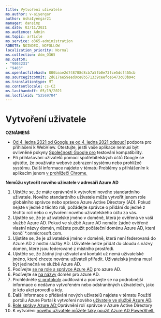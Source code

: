 ```yaml
---
title: Vytvoření uživatele
ms.author: v-aiyengar
author: AshaIyengar21
manager: dansimp
ms.date: 03/11/2021
ms.audience: Admin
ms.topic: article
ms.service: o365-administration
ROBOTS: NOINDEX, NOFOLLOW
localization_priority: Normal
ms.collection: Adm_O365
ms.custom:
- "9003231"
- "9403"
ms.openlocfilehash: 800baae2d748708d8cb7a5fb0e73fce5dcf455cb
ms.sourcegitcommit: 2d617ae59eed0ce8b571339ceefce6473c03b94c
ms.translationtype: MT
ms.contentlocale: cs-CZ
ms.lasthandoff: 05/19/2021
ms.locfileid: "52569704"
---
```

# <a name="create-user"></a>Vytvoření uživatele

**OZNÁMENÍ:**

- [Od 4. ledna 2021 od Googlu se od 4. ledna 2021 odsoudí](/azure/active-directory/external-identities/google-federation#deprecation-of-webview-sign-in-support) podpora pro přihlášení k WebView. Otestujte, jestli vaše aplikace nemusí být ovlivněné pokyny [Společnosti Google pro](https://go.microsoft.com/fwlink/?linkid=2157323) testování kompatibility.
- Při přihlašování uživatelů pomocí spotřebitelských účtů Google se ujistěte, že používáte webové zobrazení systému nebo prohlížeč systému. Další informace najdete v tématu Problémy s přihlášením k aplikacím jenom [v prohlížeči Chrome.](/office365/troubleshoot/miscellaneous/chrome-behavior-affects-applications)

**Nemůžu vytvořit nového uživatele v adresáři Azure AD**

1. Ujistěte se, že máte oprávnění k vytvoření nového standardního uživatele. Nového standardního uživatele může vytvořit jenom role globálního správce nebo správce Azure Active Directory (AD). Pokud nejste v jedné z těchto rolí, požádejte správce o přidání do jedné z těchto rolí nebo o vytvoření nového uživatelského účtu za vás.
1. Ujistěte se, že je uživatelské jméno v doméně, která je ověřená ve vaší službě Azure AD. Pokud ve službě Azure AD nemáte žádné ověřené vlastní názvy domén, můžete použít počáteční doménu Azure AD, která končí *.onmicrosoft.com.
1. Ujistěte se, že je uživatelské jméno v doméně, která není federovaná do Azure AD z místní služby AD. Uživatele nelze přidat do cloudu s názvy domén, které jsou federované z místního prostředí.
1. Ujistěte se, že žádný jiný uživatel ani kontakt už nemá uživatelské jméno, které chcete novému uživateli přiřadit. Uživatelská jména musí být jedinečná ve službě Azure AD.
1. Podívejte [se na role a správce Azure AD](https://portal.azure.com/#blade/Microsoft_AAD_IAM/ActiveDirectoryMenuBlade/RolesAndAdministrators) pro azure AD.
1. Podívejte se [na názvy](https://portal.azure.com/#blade/Microsoft_AAD_IAM/ActiveDirectoryMenuBlade/RolesAndAdministrators) domén pro azure AD.
1. Prohlédněte [si protokoly](https://portal.azure.com/#blade/Microsoft_AAD_IAM/ActiveDirectoryMenuBlade/RolesAndAdministrators) auditování a podívejte se na podrobnější informace o nedávno vytvořeném nebo odstraněných uživatelech, jako je kdo akci provedl a kdy.
1. Další informace o přidávání nových uživatelů najdete v tématu Použití portálu Azure Portal k vytvoření nového [uživatele ve službě Azure AD](/azure/active-directory/active-directory-users-create-azure-portal).
1. [Role správy Azure AD:](/azure/active-directory/active-directory-assign-admin-roles)Oprávnění rolí správce v Azure Active Directory
1. K vytvoření [nového uživatele můžete taky použít Azure AD PowerShell.](/powershell/module/azuread/new-azureaduser?view=azureadps-2.0)
